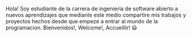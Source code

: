 Hola! Soy estudiante de la carrera de ingenieria de software abierto a nuevos aprendizajes que mediante este medio compartire mis trabajos y proyectos hechos desde que empeze a entrar al mundo de la programacion.
Bienvenidos!, Welcome!, Accueillir! 😃

<!--
**FranciscoPaxtian/FranciscoPaxtian** is a ✨ _special_ ✨ repository because its `README.md` (this file) appears on your GitHub profile.

Here are some ideas to get you started:

- 🔭 I’m currently working on ...
- 🌱 I’m currently learning ...
- 👯 I’m looking to collaborate on ...
- 🤔 I’m looking for help with ...
- 💬 Ask me about ...
- 📫 How to reach me: ...
- 😄 Pronouns: ...
- ⚡ Fun fact: ...
-->
